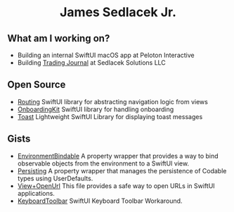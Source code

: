 <div align="center">
<h1>James Sedlacek Jr.</h1>
</div>

<div align="left">

## What am I working on?
  
- Building an internal SwiftUI macOS app at Peloton Interactive
- Building [Trading Journal](https://www.sedlacek-solutions.com/portfolio/trading-journal) at Sedlacek Solutions LLC

## Open Source

- [Routing](https://github.com/JamesSedlacek/Routing) SwiftUI library for abstracting navigation logic from views
- [OnboardingKit](https://github.com/JamesSedlacek/OnboardingKit) SwiftUI library for handling onboarding
- [Toast](https://github.com/Sedlacek-Solutions/Toast) Lightweight SwiftUI Library for displaying toast messages

## Gists

- [EnvironmentBindable](https://gist.github.com/JamesSedlacek/f41ee077570736f7096fb01bc85ffc73) A property wrapper that provides a way to bind observable objects from the environment to a SwiftUI view.
- [Persisting](https://gist.github.com/JamesSedlacek/8163d98a17308ed6b776f4c8a35ca523) A property wrapper that manages the persistence of Codable types using UserDefaults.
- [View+OpenUrl](https://gist.github.com/JamesSedlacek/c1d215bab0610b3d2c2aea062de5e565) This file provides a safe way to open URLs in SwiftUI applications.
- [KeyboardToolbar](https://gist.github.com/JamesSedlacek/2d0425319e2a854da8c51f4b05c9842a) SwiftUI Keyboard Toolbar Workaround.
